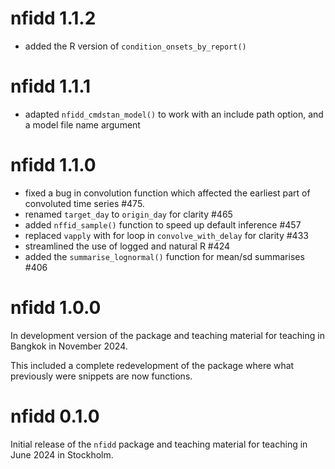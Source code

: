 # nfidd 1.1.2

- added the R version of `condition_onsets_by_report()`

# nfidd 1.1.1

- adapted `nfidd_cmdstan_model()` to work with an include path option, and a model file name argument

# nfidd 1.1.0

- fixed a bug in convolution function which affected the earliest part of convoluted time series #475.
- renamed `target_day` to `origin_day` for clarity #465
- added `nffid_sample()` function to speed up default inference #457
- replaced `vapply` with for loop in `convolve_with_delay` for clarity #433
- streamlined the use of logged and natural R #424
- added the `summarise_lognormal()` function for mean/sd summarises #406

# nfidd 1.0.0

In development version of the package and teaching material for teaching in Bangkok in November 2024.

This included a complete redevelopment of the package where what previously were snippets are now functions.

# nfidd 0.1.0

Initial release of the `nfidd` package and teaching material for teaching in June 2024 in Stockholm.
